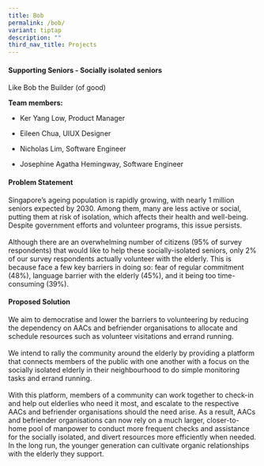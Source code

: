 ```yaml
---
title: Bob
permalink: /bob/
variant: tiptap
description: ""
third_nav_title: Projects
---
```

<h4><strong>Supporting Seniors - Socially isolated seniors</strong></h4>
<p></p>
<p>Like Bob the Builder (of good)</p>
<p><strong>Team members:</strong>
</p>
<ul data-tight="true" class="tight">
<li>
<p>Ker Yang Low, Product Manager</p>
</li>
<li>
<p>Eileen Chua, UIUX Designer</p>
</li>
<li>
<p>Nicholas Lim, Software Engineer</p>
</li>
<li>
<p>Josephine Agatha Hemingway, Software Engineer</p>
</li>
</ul>
<h4>Problem Statement</h4>
<p>Singapore’s ageing population is rapidly growing, with nearly 1 million
seniors expected by 2030. Among them, many are less active or social, putting
them at risk of isolation, which affects their health and well-being. Despite
government efforts and volunteer programs, this issue persists.
<br>
<br>Although there are an overwhelming number of citizens (95% of survey respondents)
that would like to help these socially-isolated seniors, only 2% of our
survey respondents actually volunteer with the elderly. This is because
face a few key barriers in doing so: fear of regular commitment (48%),
language barrier with the elderly (45%), and it being too time-consuming
(39%).</p>
<h4>Proposed Solution</h4>
<p>We aim to democratise and lower the barriers to volunteering by reducing
the dependency on AACs and befriender organisations to allocate and schedule
resources such as volunteer visitations and errand running.
<br>
<br>We intend to rally the community around the elderly by providing a platform
that connects members of the public with one another with a focus on the
socially isolated elderly in their neighbourhood to do simple monitoring
tasks and errand running.
<br>
<br>With this platform, members of a community can work together to check-in
and help out elderlies who need it most, and escalate to the respective
AACs and befriender organisations should the need arise. As a result, AACs
and befriender organisations can now rely on a much larger, closer-to-home
pool of manpower to conduct more frequent checks and assistance for the
socially isolated, and divert resources more efficiently when needed. In
the long run, the younger generation can cultivate organic relationships
with the elderly they support.
<br>
</p>
<p></p>
<p></p>